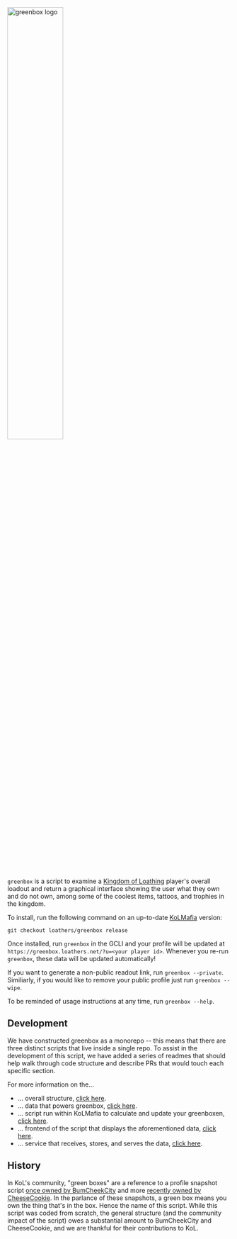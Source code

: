 <img src="https://user-images.githubusercontent.com/8014761/186810254-65a2a81d-4976-405f-ac00-23fa3222924b.png" alt="greenbox logo" style="width: 50%;">

`greenbox` is a script to examine a [Kingdom of Loathing](https://www.kingdomofloathing.com/) player's overall loadout and return a graphical interface showing the user what they own and do not own, among some of the coolest items, tattoos, and trophies in the kingdom.

To install, run the following command on an up-to-date [KoLMafia](https://github.com/kolmafia/kolmafia) version:

`git checkout loathers/greenbox release `

Once installed, run `greenbox` in the GCLI and your profile will be updated at `https://greenbox.loathers.net/?u=<your player id>`. Whenever you re-run `greenbox`, these data will be updated automatically!

If you want to generate a non-public readout link, run `greenbox --private`. Similiarly, if you would like to remove your public profile just run `greenbox --wipe`.

To be reminded of usage instructions at any time, run `greenbox --help`.

## Development

We have constructed greenbox as a monorepo -- this means that there are three distinct scripts that live inside a single repo. To assist in the development of this script, we have added a series of readmes that should help walk through code structure and describe PRs that would touch each specific section.

For more information on the...

- ... overall structure, [click here](packages/README.md).
- ... data that powers greenbox, [click here](packages/greenbox-data/README.md).
- ... script run within KoLMafia to calculate and update your greenboxen, [click here](packages/greenbox-script/README.md).
- ... frontend of the script that displays the aforementioned data, [click here](packages/greenbox-web/README.md).
- ... service that receives, stores, and serves the data, [click here](https://github.com/loathers/oaf/blob/main/src/greenbox.ts).

## History

In KoL's community, "green boxes" are a reference to a profile snapshot script [once owned by BumCheekCity](http://forums.kingdomofloathing.com/vb/showthread.php?t=179109) and more [recently owned by CheeseCookie](http://forums.kingdomofloathing.com/vb/showthread.php?t=218735). In the parlance of these snapshots, a green box means you own the thing that's in the box. Hence the name of this script. While this script was coded from scratch, the general structure (and the community impact of the script) owes a substantial amount to BumCheekCity and CheeseCookie, and we are thankful for their contributions to KoL.
